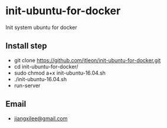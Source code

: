 # init-ubuntu-for-docker
Init system ubuntu for docker

## Install step
* git clone https://github.com/jtleon/init-ubuntu-for-docker.git
* cd init-ubuntu-for-docker/
* sudo chmod a+x init-ubuntu-16.04.sh
* ./init-ubuntu-16.04.sh
* run-server

## Email
* jiangxilee@gmail.com